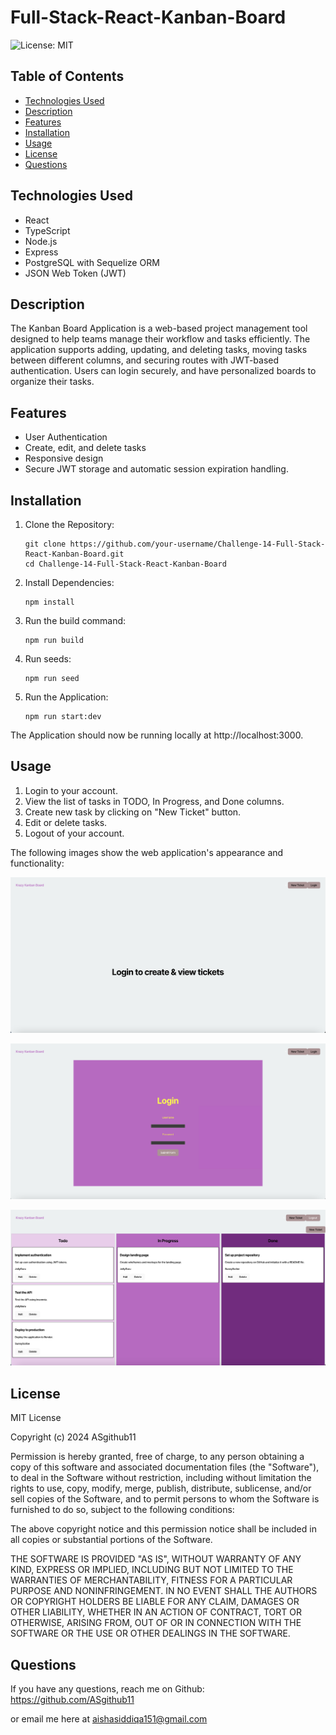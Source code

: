 # Full-Stack-React-Kanban-Board

![License: MIT](https://img.shields.io/badge/License-MIT-blue)

## Table of Contents

- [Technologies Used](#technologies-used)
- [Description](#description)
- [Features](#features)
- [Installation](#installation)
- [Usage](#usage)
- [License](#license)
- [Questions](#questions)

## Technologies Used

- React
- TypeScript
- Node.js
- Express
- PostgreSQL with Sequelize ORM
- JSON Web Token (JWT)

## Description

The Kanban Board Application is a web-based project management tool designed to help teams manage their workflow and tasks efficiently. The application supports adding, updating, and deleting tasks, moving tasks between different columns, and securing routes with JWT-based authentication. Users can login securely, and have personalized boards to organize their tasks.

## Features

- User Authentication
- Create, edit, and delete tasks
- Responsive design
- Secure JWT storage and automatic session expiration handling.

## Installation

1. Clone the Repository:
    ```
    git clone https://github.com/your-username/Challenge-14-Full-Stack-React-Kanban-Board.git
    cd Challenge-14-Full-Stack-React-Kanban-Board
    ```

2. Install Dependencies:
    ```
    npm install
    ```

3. Run the build command:
    ```
    npm run build
    ```

4. Run seeds:
    ```
    npm run seed
    ```

5. Run the Application:
    ```
    npm run start:dev
    ```

The Application should now be running locally at http://localhost:3000.

## Usage

1. Login to your account.
2. View the list of tasks in TODO, In Progress, and Done columns.
3. Create new task by clicking on "New Ticket" button.
4. Edit or delete tasks.
5. Logout of your account.

The following images show the web application's appearance and functionality:

![Alt text](client/src/assets/images/KanbanBoardHomepage.png)

![Alt text](client/src/assets/images/KanbanBoardLoginpage.png)

![Alt text](client/src/assets/images/KanbanBoard.png)

## License

MIT License

Copyright (c) 2024 ASgithub11

Permission is hereby granted, free of charge, to any person obtaining a copy
of this software and associated documentation files (the "Software"), to deal
in the Software without restriction, including without limitation the rights
to use, copy, modify, merge, publish, distribute, sublicense, and/or sell
copies of the Software, and to permit persons to whom the Software is
furnished to do so, subject to the following conditions:

The above copyright notice and this permission notice shall be included in all
copies or substantial portions of the Software.

THE SOFTWARE IS PROVIDED "AS IS", WITHOUT WARRANTY OF ANY KIND, EXPRESS OR
IMPLIED, INCLUDING BUT NOT LIMITED TO THE WARRANTIES OF MERCHANTABILITY,
FITNESS FOR A PARTICULAR PURPOSE AND NONINFRINGEMENT. IN NO EVENT SHALL THE
AUTHORS OR COPYRIGHT HOLDERS BE LIABLE FOR ANY CLAIM, DAMAGES OR OTHER
LIABILITY, WHETHER IN AN ACTION OF CONTRACT, TORT OR OTHERWISE, ARISING FROM,
OUT OF OR IN CONNECTION WITH THE SOFTWARE OR THE USE OR OTHER DEALINGS IN THE
SOFTWARE.

## Questions

If you have any questions, reach me on Github: https://github.com/ASgithub11

or email me here at aishasiddiqa151@gmail.com
